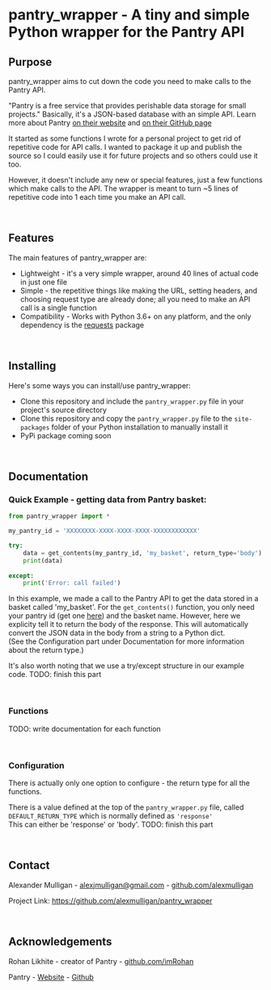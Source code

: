 # pantry_wrapper - A tiny and simple Python wrapper for the Pantry API

## Purpose

pantry_wrapper aims to cut down the code you need to make calls to the Pantry API.

"Pantry is a free service that provides perishable data storage for small projects." Basically, it's a JSON-based database with an simple API. Learn more about Pantry [on their website](https://getpantry.cloud) and [on their GitHub page](https://github.com/imRohan/Pantry)

It started as some functions I wrote for a personal project to get rid of repetitive code for API calls.  I wanted to package it up and publish the source so I could easily use it for future projects and so others could use it too.

However, it doesn't include any new or special features, just a few functions which make calls to the API.  The wrapper is meant to turn ~5 lines of repetitive code into 1 each time you make an API call.

<br>

## Features

The main features of pantry_wrapper are:

* Lightweight - it's a very simple wrapper, around 40 lines of actual code in just one file
* Simple - the repetitive things like making the URL, setting headers, and choosing request type are already done; all you need to make an API call is a single function
* Compatibility - Works with Python 3.6+ on any platform, and the only dependency is the [requests](https://pypi.org/project/requests/) package

<br>

## Installing

Here's some ways you can install/use pantry_wrapper:

* Clone this repository and include the ```pantry_wrapper.py``` file in your project's source directory
* Clone this repository and copy the ```pantry_wrapper.py``` file to the ```site-packages``` folder of your Python installation to manually install it
* PyPi package coming soon

<br>

## Documentation

### Quick Example - getting data from Pantry basket:

```python
from pantry_wrapper import *

my_pantry_id = 'XXXXXXXX-XXXX-XXXX-XXXX-XXXXXXXXXXXX'

try:
	data = get_contents(my_pantry_id, 'my_basket', return_type='body')
	print(data)
	
except:
	print('Error: call failed')
```

In this example, we made a call to the Pantry API to get the data stored in a basket called 'my_basket'.  For the ```get_contents()``` function, you only need your pantry id (get one [here](https://getpantry.cloud)) and the basket name.  However, here we explicity tell it to return the body of the response.  This will automatically convert the JSON data in the body from a string to a Python dict.  
(See the Configuration part under Documentation for more information about the return type.)

It's also worth noting that we use a try/except structure in our example code.  TODO: finish this part

<br>

### Functions

TODO: write documentation for each function

<br>

### Configuration

There is actually only one option to configure - the return type for all the functions.

There is a value defined at the top of the ```pantry_wrapper.py``` file, called ```DEFAULT_RETURN_TYPE``` which is normally defined as ```'response'```  
This can either be 'response' or 'body'.  TODO: finish this part

<br>

## Contact

Alexander Mulligan - alexjmulligan@gmail.com - [github.com/alexmulligan](https://github.com/alexmulligan)

Project Link: https://github.com/alexmulligan/pantry_wrapper

<br>

## Acknowledgements

Rohan Likhite - creator of Pantry - [github.com/imRohan](https://github.com/imRohan)

Pantry - [Website](https://getpantry.cloud) - [Github](https://github.com/imRohan/Pantry)
